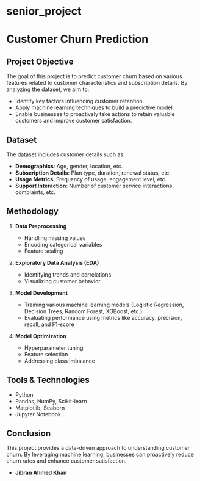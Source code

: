 # senior_project

# Customer Churn Prediction

## Project Objective

The goal of this project is to predict customer churn based on various features related to customer characteristics and subscription details. By analyzing the dataset, we aim to:

- Identify key factors influencing customer retention.
- Apply machine learning techniques to build a predictive model.
- Enable businesses to proactively take actions to retain valuable customers and improve customer satisfaction.

## Dataset

The dataset includes customer details such as:

- **Demographics**: Age, gender, location, etc.
- **Subscription Details**: Plan type, duration, renewal status, etc.
- **Usage Metrics**: Frequency of usage, engagement level, etc.
- **Support Interaction**: Number of customer service interactions, complaints, etc.

## Methodology

1. **Data Preprocessing**

   - Handling missing values
   - Encoding categorical variables
   - Feature scaling

2. **Exploratory Data Analysis (EDA)**

   - Identifying trends and correlations
   - Visualizing customer behavior

3. **Model Development**

   - Training various machine learning models (Logistic Regression, Decision Trees, Random Forest, XGBoost, etc.)
   - Evaluating performance using metrics like accuracy, precision, recall, and F1-score

4. **Model Optimization**
   - Hyperparameter tuning
   - Feature selection
   - Addressing class imbalance

## Tools & Technologies

- Python
- Pandas, NumPy, Scikit-learn
- Matplotlib, Seaborn
- Jupyter Notebook

## Conclusion

This project provides a data-driven approach to understanding customer churn. By leveraging machine learning, businesses can proactively reduce churn rates and enhance customer satisfaction.

- **Jibran Ahmed Khan**
